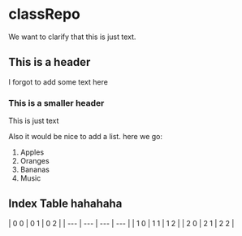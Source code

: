 # classRepo

We want to clarify that this is just text.

## This is a header

I forgot to add some text here

### This is a smaller header

This is just text

Also it would be nice to add a list. here we go:

1. Apples
2. Oranges
3. Bananas
4. Music

## Index Table hahahaha

| 0 0 | 0 1 | 0 2 |
| --- | --- | --- | --- |
| 1 0 | 1 1 | 1 2 |
| 2 0 | 2 1 | 2 2 |
